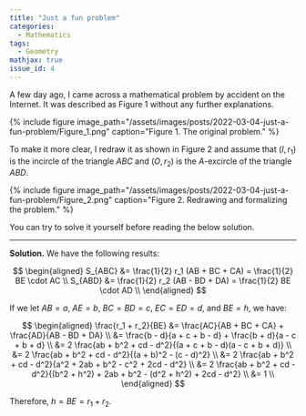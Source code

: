 ```yaml
---
title: "Just a fun problem"
categories:
  - Mathematics
tags:
  - Geometry
mathjax: true
issue_id: 4
---
```


A few day ago, I came across a mathematical problem by accident on the Internet.
It was described as Figure 1 without any further explanations.

{% include figure image_path="/assets/images/posts/2022-03-04-just-a-fun-problem/Figure_1.png" caption="Figure 1. The original problem." %}

To make it more clear, I redraw it as shown in Figure 2 and assume that $(I, r_1)$ is the incircle of the triangle $ABC$ and $(O, r_2)$ is the $A$-excircle of the triangle $ABD$.

{% include figure image_path="/assets/images/posts/2022-03-04-just-a-fun-problem/Figure_2.png" caption="Figure 2. Redrawing and formalizing the problem." %}

You can try to solve it yourself before reading the below solution.

---

**Solution.** We have the following results:

$$
\begin{aligned}
  S_{ABC} &= \frac{1}{2} r_1 (AB + BC + CA) = \frac{1}{2} BE \cdot AC \\
  S_{ABD} &= \frac{1}{2} r_2 (AB - BD + DA) = \frac{1}{2} BE \cdot AD \\
\end{aligned}
$$

If we let $AB = a$, $AE = b$, $BC = BD = c$, $EC = ED = d$, and $BE = h$, we have:

$$
\begin{aligned}
  \frac{r_1 + r_2}{BE} &= \frac{AC}{AB + BC + CA} + \frac{AD}{AB - BD + DA} \\
                       &= \frac{b - d}{a + c + b - d} + \frac{b + d}{a - c + b + d} \\
                       &= 2 \frac{ab + b^2 + cd - d^2}{(a + c + b - d)(a - c + b + d)} \\
                       &= 2 \frac{ab + b^2 + cd - d^2}{(a + b)^2 - (c - d)^2} \\
                       &= 2 \frac{ab + b^2 + cd - d^2}{a^2 + 2ab + b^2 - c^2 + 2cd - d^2} \\
                       &= 2 \frac{ab + b^2 + cd - d^2}{(b^2 + h^2) + 2ab + b^2 - (d^2 + h^2) + 2cd - d^2} \\
                       &= 1 \\
\end{aligned}
$$

Therefore, $h = BE = r_1 + r_2$.
